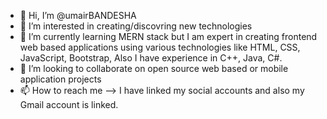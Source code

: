 - 👋 Hi, I’m @umairBANDESHA
- 👀 I’m interested in creating/discovring new technologies 
- 🌱 I’m currently learning MERN stack but I am expert in creating frontend web based applications using various technologies like HTML, CSS, JavaScript, Bootstrap, Also I have experience in C++, Java, C#.  
- 💞️ I’m looking to collaborate on open source web based or mobile application projects
- 📫 How to reach me --> I have linked my social accounts and also my Gmail account is linked. 

<!---
umairBANDESHA/umairBANDESHA is a ✨ special ✨ repository because its `README.md` (this file) appears on your GitHub profile.
You can click the Preview link to take a look at your changes.
--->
